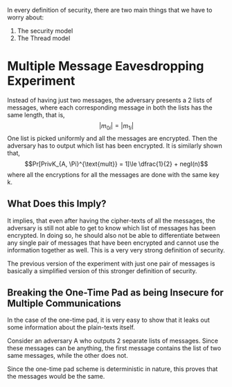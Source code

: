 In every definition of security, there are two main things that we have to worry about:
1. The security model
2. The Thread model
# Multiple Message Eavesdropping Experiment
Instead of having just two messages, the adversary presents a 2 lists of messages, where each corresponding message in both the lists has the same length, that is,
$$|m_{0i}|=|m_{1i}|$$
One list is picked uniformly and all the messages are encrypted. Then the adversary has to output which list has been encrypted. It is similarly shown that,
$$Pr[PrivK_{A, \Pi}^{\text{mult}} = 1]\le \dfrac{1}{2} + negI(n)$$
where all the encryptions for all the messages are done with the same key k.
## What Does this Imply?
It implies, that even after having the cipher-texts of all the messages, the adversary is still not able to get to know which list of messages has been encrypted. In doing so, he should also not be able to differentiate between any single pair of messages that have been encrypted and cannot use the information together as well. This is a very very strong definition of security. 

The previous version of the experiment with just one pair of messages is basically a simplified version of this stronger definition of security.
## Breaking the One-Time Pad as being Insecure for Multiple Communications
In the case of the one-time pad, it is very easy to show that it leaks out some information about the plain-texts itself. 

Consider an adversary A who outputs 2 separate lists of messages. Since these messages can be anything, the first message contains the list of two same messages, while the other does not.

Since the one-time pad scheme is deterministic in nature, this proves that the messages would be the same. 